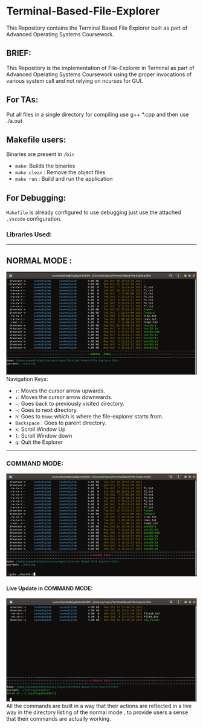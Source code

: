 # Terminal-Based-File-Explorer
This Repository contains the Terminal Based File Explorer built as part of Advanced Operating Systems Coursework.
## BRIEF:
This Repository is the implementation of File-Explorer in Terminal as part of Advanced Operating Systems Coursework using the proper invocations of various system call and not relying on ncurses for GUI.

## For TAs: 
Put all files in a single directory for compiling use g++ *.cpp and then use ./a.out
## Makefile users:
Binaries are present in `/bin`
* `make`: Builds the binaries
* `make clean` : Remove the object files
* `make run` : Build and run the application
## For Debugging:
`Makefile` is already configured to use debugging just use the attached `.vscode` configuration.
### Libraries Used:


<hr>

## NORMAL MODE :
<img src="images/FileXplorer-normal_mode.png">
Navigation Keys:

* ` ↑ `: Moves the cursor arrow upwards.
* ` ↓ `: Moves the cursor arrow downwards.
* ` ← `: Goes back to previously visited directory.
* ` → `: Goes to next directory.
* `h`: Goes to `Home` which is where the file-explorer starts from.
* `Backspace` : Goes to parent directory.
* ` k `: Scroll Window Up
* ` l `: Scroll Window down
* ` q `: Quit the Explorer
 
<hr>

### COMMAND MODE:
<img src="images/FileXplorer-command_mode.png">

#### Live Update in COMMAND MODE:
<img src="images/FileXplorer-live-change.png">
All the commands are built in a way that their actions are reflected in a live way in the directory listing of the normal mode , to provide users a sense that their commands are actually working. 